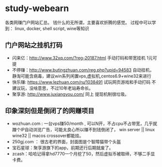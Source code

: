 # study-webearn
各类网赚门户网站汇总。 钱什么的无所谓，主要喜欢折腾的感觉。
过程中可以学到： linux, docker, shell script, wine等知识
## 门户网站之挂机打码
- 闪来亿：http://www.32xq.com/?reg-20187.html   手动打码和带宽挂机 1元可提
- 不停赚：http://www.butingzhuan.com/reg.php?upid=94583  自动挂机，静淘可能含病毒，建议win系列闲置vps,虚拟机,centos6.9+wine32来进行
- 快乐赚: https://www.lezhuan.com/ru/1038491   试玩网页游戏和手动打码 不建议玩，没啥意思，不过10年老站寿命长。
- 聚享游: http://www.juxiangyou.com/   同上  提现机制很垃圾。






## 印象深刻但是倒闭了的网赚项目
- wozhuan.com : 一台vps赚50/month , 可以N开，不占cpu不占带宽，几乎就蹭个IP自动浏览广告，可能太良心所以赚不到钱倒闭了， win server || linux wine32 || macos crossover都能挂。
- 250gj.com ： 很古老的界面，封面图是个智障猫带个头盔
- 宝石星球：聚享游旗下的app，前期还行后期就废了。
- zcash：哈哈记得拿hd7770一个月挖了50，然后虚拟币被取缔，不够二手显卡费。
